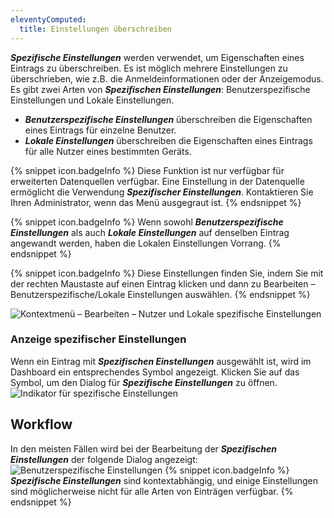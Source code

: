 ```yaml
---
eleventyComputed:
  title: Einstellungen überschreiben
---
```

***Spezifische Einstellungen*** werden verwendet, um Eigenschaften eines Eintrags zu überschreiben. Es ist möglich mehrere Einstellungen zu überschrieben, wie z.B. die Anmeldeinformationen oder der Anzeigemodus. Es gibt zwei Arten von ***Spezifischen Einstellungen***: Benutzerspezifische Einstellungen und Lokale Einstellungen.  

* ***Benutzerspezifische Einstellungen*** überschreiben die Eigenschaften eines Eintrags für einzelne Benutzer. 
* ***Lokale Einstellungen*** überschreiben die Eigenschaften eines Eintrags für alle Nutzer eines bestimmten Geräts. 

{% snippet icon.badgeInfo %} 
Diese Funktion ist nur verfügbar für erweiterten Datenquellen verfügbar. Eine Einstellung in der Datenquelle ermöglicht die Verwendung ***Spezifischer Einstellungen***. Kontaktieren Sie Ihren Administrator, wenn das Menü ausgegraut ist.
{% endsnippet %}
 
{% snippet icon.badgeInfo %} 
Wenn sowohl ***Benutzerspezifische Einstellungen*** als auch ***Lokale Einstellungen*** auf denselben Eintrag angewandt werden, haben die Lokalen Einstellungen Vorrang. 
{% endsnippet %}
 
{% snippet icon.badgeInfo %} 
Diese Einstellungen finden Sie, indem Sie mit der rechten Maustaste auf einen Eintrag klicken und dann zu Bearbeiten – Benutzerspezifische/Lokale Einstellungen auswählen. 
{% endsnippet %}
 
![Kontextmenü – Bearbeiten – Nutzer und Lokale spezifische Einstellungen](https://webdevolutions.azureedge.net/docs/de/rdm/windows/clip10214.png) 

### Anzeige spezifischer Einstellungen

Wenn ein Eintrag mit ***Spezifischen Einstellungen*** ausgewählt ist, wird im Dashboard ein entsprechendes Symbol angezeigt. Klicken Sie auf das Symbol, um den Dialog für ***Spezifische Einstellungen*** zu öffnen.  
![Indikator für spezifische Einstellungen](https://webdevolutions.azureedge.net/docs/de/rdm/windows/clip10215.png) 

## Workflow 

In den meisten Fällen wird bei der Bearbeitung der ***Spezifischen Einstellungen*** der folgende Dialog angezeigt:  
![Benutzerspezifische Einstellungen](https://webdevolutions.azureedge.net/docs/de/rdm/windows/clip10216.png) 
{% snippet icon.badgeInfo %} 
***Spezifische Einstellungen*** sind kontextabhängig, und einige Einstellungen sind möglicherweise nicht für alle Arten von Einträgen verfügbar.
{% endsnippet %}
